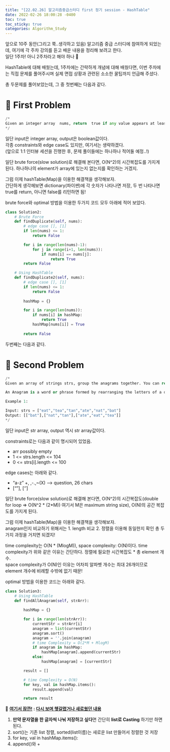 ```yaml
---
title: "[22.02.26] 알고리즘중급스터디 first 정기 session - HashTable"
date: 2022-02-26 18:00:28 -0400
toc: true
toc_sticky: true
categories: Algorithm_Study
---
```


앞으로 10주 동안(그리고 쭉..생각하고 있음) 알고리즘 중급 스터디에 참여하게 되었는데, 여기에 각 주차 강의를 듣고 배운 내용을 정리해 보려고 한다.    
일단 1주차! 아니 2주차라고 해야 하나 🤔   


HashTable에 대해 배웠는데, 1주차에는 간략하게 개념에 대해 배웠다면, 이번 주차에는 직접 문제를 풀어주시며 실제 면접 상황과 관련된 소소한 꿀팁까지 언급해 주셨다.     

총 두문제를 풀어보았는데, 그 중 첫번째는 다음과 같다.     

# 📝 First Problem

```python
/*    
Given an integer array  nums, return  true if any value appears at least twice in the array, and return false if every element is distinct.
*/     
```

일단 input은 integer array, output은 boolean값이다.     
각종 constraints와 edge case도 있지만, 여기서는 생략하겠다.      
(앞으로 1:1 인터뷰 세션을 진행한 후, 문제 풀이들에는 하나하나 적어둘 예정..!)    

일단 brute force(slow solution)로 해결해 본다면, O(N^2)의 시간복잡도를 가지게 된다.    하나하나의 element가 array에 있는지 없는지를 확인하는 거겠지.    

그럼 이제 hashTable(Map)을 이용한 해결책을 생각해보자.    
간단하게 생각헤보면 dictionary(파이쎤)에 각 숫자가 나타나면 저장, 두 번 나타나면 true를 return, 아니면 false를 리턴하면 됨!  

brute force와 optimal 방법을 이용한 두가지 코드 모두 아래에 적어 보았다.          

```python
class Solution2:
    # Brute Force
    def findDuplicate(self, nums):
        # edge case [], [1]
        if len(nums) <= 1:
            return False

        for i in range(len(nums)-1):
            for j in range(i+1, len(nums)):
                if nums[i] == nums[j]:
                    return True
        return False

    # Using HashTable
    def findDuplicate2(self, nums):
        # edge case [], [1]
        if len(nums) <= 1:
            return False
        
        hashMap = {}

        for i in range(len(nums)):
            if nums[i] in hashMap:
                return True
            hashMap[nums[i]] = True
        
        return False
```

두번째는 다음과 같다.    

# 📝 Second Problem

```python
/*    
Given an array of strings strs, group the anagrams together. You can return the answer in any order.

An Anagram is a word or phrase formed by rearranging the letters of a different word or phrase, typically using all the original letters exactly once.

Example 1:

Input: strs = ["eat","tea","tan","ate","nat","bat"]
Output: [["bat"],["nat","tan"],["ate","eat","tea"]]
*/     
```

일단 input은 str array, output 역시 str array값이다.     

constraints로는 다음과 같이 명시되어 있었음.    
- arr possibly empty     
- 1 <= strs.length <= 104      
- 0 <= strs[i].length <= 100       

edge cases는 아래와 같다.    
- “a-z”  +, ,-.,~(X) --> question, 26 chars
- [“”], [‘’]

일단 brute force(slow solution)로 해결해 본다면, O(N^2)의 시간복잡도(double for loop => O(N^2 * (2*M)) 여기서 M은 maximum string size), O(N)의 공간 복잡도를 가지게 된다.    

그럼 이제 hashTable(Map)을 이용한 해결책을 생각해보자.     
anagram인지 비교하기 위해서는 1. length 비교 2. 정렬을 이용해 동일한지 확인 총 두가지 과정을 거치면 되겠지!     

time complexity는 O(N * (MlogM)), space complexity: O(N)이다. 
time complexity가 위와 같은 이유는 간단하다. 정렬에 필요한 시간복잡도 * 총 element 개수.    
space complexity가 O(N)인 이유는 어차피 알파벳 개수는 최대 26개이므로 element 개수에 비례할 수밖에 없기 때문!     


optimal 방법을 이용한 코드는 아래와 같다.          

```python
class Solution3:
    # Using HashTable
    def findAllAnagram(self, strArr):
        
        hashMap = {}

        for i in range(len(strArr)):
            currentStr = strArr[i]
            anagram = list(currentStr)
            anagram.sort()
            anagram = ''.join(anagram)
            # time Complexity = O(2*M + MlogM)
            if anagram in hashMap:
                hashMap[anagram].append(currentStr)
            else:
                hashMap[anagram] = [currentStr]

        result = []

        # time Complexity = O(N)
        for key, val in hashMap.items():
            result.append(val)

        return result
```

<div class="notice--primary" markdown="1">
🌝 <strong><u>여기서 잠깐!</u> : <u>다시 보며 헷갈렸거나 새로웠던 내용</u></strong>        

 1. <strong>만약 문자열을 한 글자씩 나눠 저장하고 싶다</strong>면 간단히 <strong>list로 Casting</strong> 하기만 하면 된다.        
 2. sort()는 기존 list 정렬, sorted(list이름)는 새로운 list 만들어서 정렬한 것 저장
 3. for key, val in hashMap.items(): 
 4. append()와 + 

</div>
